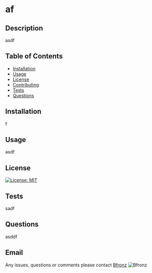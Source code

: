 # af


## Description
asdf

## Table of Contents
- [Installation](#installation)
- [Usage](#usage)
- [License](#license)
- [Contributing](#contributing)
- [Tests](#tests)
- [Questions](#questions)

## Installation 
f

## Usage 
asdf

## License 
[![License: MIT](https://img.shields.io/badge/License-MIT-yellow.svg)](https://opensource.org/licenses/MIT)

## Tests 
sadf

## Questions 
asddf

## Email 
Any issues, questions or comments please contact <a href="mailto:asdffsdfdsf@cmg.net">Bfronz</a> 
<img src="undefined" alt="Bfronz">
